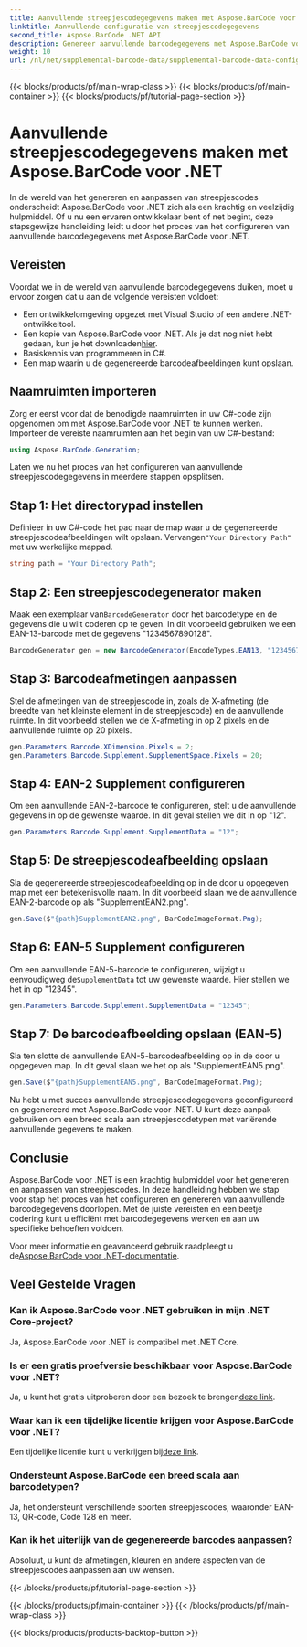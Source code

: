 ```yaml
---
title: Aanvullende streepjescodegegevens maken met Aspose.BarCode voor .NET
linktitle: Aanvullende configuratie van streepjescodegegevens
second_title: Aspose.BarCode .NET API
description: Genereer aanvullende barcodegegevens met Aspose.BarCode voor .NET. Pas moeiteloos EAN-2- en EAN-5-barcodes aan. Stapsgewijze handleiding voor .NET-ontwikkelaars.
weight: 10
url: /nl/net/supplemental-barcode-data/supplemental-barcode-data-configuration/
---
```


{{< blocks/products/pf/main-wrap-class >}}
{{< blocks/products/pf/main-container >}}
{{< blocks/products/pf/tutorial-page-section >}}

# Aanvullende streepjescodegegevens maken met Aspose.BarCode voor .NET


In de wereld van het genereren en aanpassen van streepjescodes onderscheidt Aspose.BarCode voor .NET zich als een krachtig en veelzijdig hulpmiddel. Of u nu een ervaren ontwikkelaar bent of net begint, deze stapsgewijze handleiding leidt u door het proces van het configureren van aanvullende barcodegegevens met Aspose.BarCode voor .NET. 

## Vereisten

Voordat we in de wereld van aanvullende barcodegegevens duiken, moet u ervoor zorgen dat u aan de volgende vereisten voldoet:

- Een ontwikkelomgeving opgezet met Visual Studio of een andere .NET-ontwikkeltool.
-  Een kopie van Aspose.BarCode voor .NET. Als je dat nog niet hebt gedaan, kun je het downloaden[hier](https://releases.aspose.com/barcode/net/).
- Basiskennis van programmeren in C#.
- Een map waarin u de gegenereerde barcodeafbeeldingen kunt opslaan.

## Naamruimten importeren

Zorg er eerst voor dat de benodigde naamruimten in uw C#-code zijn opgenomen om met Aspose.BarCode voor .NET te kunnen werken. Importeer de vereiste naamruimten aan het begin van uw C#-bestand:

```csharp
using Aspose.BarCode.Generation;
```

Laten we nu het proces van het configureren van aanvullende streepjescodegegevens in meerdere stappen opsplitsen.

## Stap 1: Het directorypad instellen

 Definieer in uw C#-code het pad naar de map waar u de gegenereerde streepjescodeafbeeldingen wilt opslaan. Vervangen`"Your Directory Path"` met uw werkelijke mappad.

```csharp
string path = "Your Directory Path";
```

## Stap 2: Een streepjescodegenerator maken

 Maak een exemplaar van`BarcodeGenerator` door het barcodetype en de gegevens die u wilt coderen op te geven. In dit voorbeeld gebruiken we een EAN-13-barcode met de gegevens "1234567890128".

```csharp
BarcodeGenerator gen = new BarcodeGenerator(EncodeTypes.EAN13, "1234567890128");
```

## Stap 3: Barcodeafmetingen aanpassen

Stel de afmetingen van de streepjescode in, zoals de X-afmeting (de breedte van het kleinste element in de streepjescode) en de aanvullende ruimte. In dit voorbeeld stellen we de X-afmeting in op 2 pixels en de aanvullende ruimte op 20 pixels.

```csharp
gen.Parameters.Barcode.XDimension.Pixels = 2;
gen.Parameters.Barcode.Supplement.SupplementSpace.Pixels = 20;
```

## Stap 4: EAN-2 Supplement configureren

Om een aanvullende EAN-2-barcode te configureren, stelt u de aanvullende gegevens in op de gewenste waarde. In dit geval stellen we dit in op "12". 

```csharp
gen.Parameters.Barcode.Supplement.SupplementData = "12";
```

## Stap 5: De streepjescodeafbeelding opslaan

Sla de gegenereerde streepjescodeafbeelding op in de door u opgegeven map met een betekenisvolle naam. In dit voorbeeld slaan we de aanvullende EAN-2-barcode op als "SupplementEAN2.png".

```csharp
gen.Save($"{path}SupplementEAN2.png", BarCodeImageFormat.Png);
```

## Stap 6: EAN-5 Supplement configureren

 Om een aanvullende EAN-5-barcode te configureren, wijzigt u eenvoudigweg de`SupplementData` tot uw gewenste waarde. Hier stellen we het in op "12345".

```csharp
gen.Parameters.Barcode.Supplement.SupplementData = "12345";
```

## Stap 7: De barcodeafbeelding opslaan (EAN-5)

Sla ten slotte de aanvullende EAN-5-barcodeafbeelding op in de door u opgegeven map. In dit geval slaan we het op als "SupplementEAN5.png".

```csharp
gen.Save($"{path}SupplementEAN5.png", BarCodeImageFormat.Png);
```

Nu hebt u met succes aanvullende streepjescodegegevens geconfigureerd en gegenereerd met Aspose.BarCode voor .NET. U kunt deze aanpak gebruiken om een breed scala aan streepjescodetypen met variërende aanvullende gegevens te maken.

## Conclusie

Aspose.BarCode voor .NET is een krachtig hulpmiddel voor het genereren en aanpassen van streepjescodes. In deze handleiding hebben we stap voor stap het proces van het configureren en genereren van aanvullende barcodegegevens doorlopen. Met de juiste vereisten en een beetje codering kunt u efficiënt met barcodegegevens werken en aan uw specifieke behoeften voldoen.

 Voor meer informatie en geavanceerd gebruik raadpleegt u de[Aspose.BarCode voor .NET-documentatie](https://reference.aspose.com/barcode/net/).

## Veel Gestelde Vragen

### Kan ik Aspose.BarCode voor .NET gebruiken in mijn .NET Core-project?
Ja, Aspose.BarCode voor .NET is compatibel met .NET Core.

### Is er een gratis proefversie beschikbaar voor Aspose.BarCode voor .NET?
 Ja, u kunt het gratis uitproberen door een bezoek te brengen[deze link](https://releases.aspose.com/).

### Waar kan ik een tijdelijke licentie krijgen voor Aspose.BarCode voor .NET?
 Een tijdelijke licentie kunt u verkrijgen bij[deze link](https://purchase.aspose.com/temporary-license/).

### Ondersteunt Aspose.BarCode een breed scala aan barcodetypen?
Ja, het ondersteunt verschillende soorten streepjescodes, waaronder EAN-13, QR-code, Code 128 en meer.

### Kan ik het uiterlijk van de gegenereerde barcodes aanpassen?
Absoluut, u kunt de afmetingen, kleuren en andere aspecten van de streepjescodes aanpassen aan uw wensen.

{{< /blocks/products/pf/tutorial-page-section >}}

{{< /blocks/products/pf/main-container >}}
{{< /blocks/products/pf/main-wrap-class >}}

{{< blocks/products/products-backtop-button >}}
